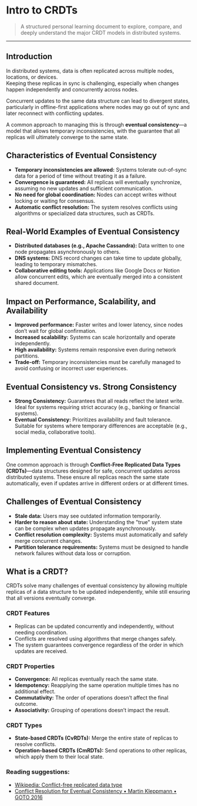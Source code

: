 # Intro to CRDTs

> A structured personal learning document to explore, compare, and deeply understand the major CRDT models in distributed systems.
---
## Introduction

In distributed systems, data is often replicated across multiple nodes, locations, or devices.  
Keeping these replicas in sync is challenging, especially when changes happen independently and concurrently across nodes.

Concurrent updates to the same data structure can lead to divergent states, particularly in offline-first applications where nodes may go out of sync and later reconnect with conflicting updates.

A common approach to managing this is through **eventual consistency**—a model that allows temporary inconsistencies, with the guarantee that all replicas will ultimately converge to the same state.

## Characteristics of Eventual Consistency

- **Temporary inconsistencies are allowed:** Systems tolerate out-of-sync data for a period of time without treating it as a failure.
- **Convergence is guaranteed:** All replicas will eventually synchronize, assuming no new updates and sufficient communication.
- **No need for global coordination:** Nodes can accept writes without locking or waiting for consensus.
- **Automatic conflict resolution:** The system resolves conflicts using algorithms or specialized data structures, such as CRDTs.

## Real-World Examples of Eventual Consistency

- **Distributed databases (e.g., Apache Cassandra):** Data written to one node propagates asynchronously to others.
- **DNS systems:** DNS record changes can take time to update globally, leading to temporary mismatches.
- **Collaborative editing tools:** Applications like Google Docs or Notion allow concurrent edits, which are eventually merged into a consistent shared document.

## Impact on Performance, Scalability, and Availability

- **Improved performance:** Faster writes and lower latency, since nodes don’t wait for global confirmation.
- **Increased scalability:** Systems can scale horizontally and operate independently.
- **High availability:** Systems remain responsive even during network partitions.
- **Trade-off:** Temporary inconsistencies must be carefully managed to avoid confusing or incorrect user experiences.

## Eventual Consistency vs. Strong Consistency

- **Strong Consistency:** Guarantees that all reads reflect the latest write. Ideal for systems requiring strict accuracy (e.g., banking or financial systems).
- **Eventual Consistency:** Prioritizes availability and fault tolerance. Suitable for systems where temporary differences are acceptable (e.g., social media, collaborative tools).

## Implementing Eventual Consistency

One common approach is through **Conflict-Free Replicated Data Types (CRDTs)**—data structures designed for safe, concurrent updates across distributed systems. These ensure all replicas reach the same state automatically, even if updates arrive in different orders or at different times.

## Challenges of Eventual Consistency

- **Stale data:** Users may see outdated information temporarily.
- **Harder to reason about state:** Understanding the "true" system state can be complex when updates propagate asynchronously.
- **Conflict resolution complexity:** Systems must automatically and safely merge concurrent changes.
- **Partition tolerance requirements:** Systems must be designed to handle network failures without data loss or corruption.

## What is a CRDT?

CRDTs solve many challenges of eventual consistency by allowing multiple replicas of a data structure to be updated independently, while still ensuring that all versions eventually converge.

### CRDT Features

- Replicas can be updated concurrently and independently, without needing coordination.
- Conflicts are resolved using algorithms that merge changes safely.
- The system guarantees convergence regardless of the order in which updates are received.

### CRDT Properties

- **Convergence:** All replicas eventually reach the same state.
- **Idempotency:** Reapplying the same operation multiple times has no additional effect.
- **Commutativity:** The order of operations doesn’t affect the final outcome.
- **Associativity:** Grouping of operations doesn’t impact the result.

### CRDT Types
- **State-based CRDTs (CvRDTs):** Merge the entire state of replicas to resolve conflicts.
- **Operation-based CRDTs (CmRDTs):** Send operations to other replicas, which apply them to their local state.

### Reading suggestions:
- [Wikipedia: Conflict-free replicated data type](https://en.wikipedia.org/wiki/Conflict-free_replicated_data_type)
- [Conflict Resolution for Eventual Consistency • Martin Kleppmann • GOTO 2016](https://www.youtube.com/watch?v=yCcWpzY8dIA&ab_channel=GOTOConferences)